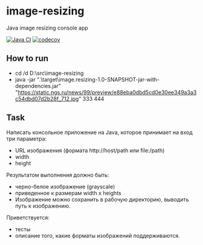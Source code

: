 # image-resizing
Java image resizing console app

[![Java CI](https://github.com/mfvanek/image-resizing/actions/workflows/tests.yml/badge.svg)](https://github.com/mfvanek/image-resizing/actions/workflows/tests.yml)
[![codecov](https://codecov.io/gh/mfvanek/image-resizing/branch/master/graph/badge.svg?token=A32YQVMNWI)](https://codecov.io/gh/mfvanek/image-resizing)

## How to run
- cd /d D:\src\image-resizing
- java -jar ".\target\image.resizing-1.0-SNAPSHOT-jar-with-dependencies.jar" "https://static.ngs.ru/news/99/preview/e88eba0dbd5cd0e30ee349a3a3c54dbd07d2b28f_712.jpg" 333 444

## Task
Написать консольное приложение на Java, которое принимает на вход три параметра:
- URL изображения (формата http://host/path или file:/path)
- width
- height

Результатом выполнения должно быть:
- черно-белое изображение (grayscale)
- приведенное к размерам width x heights
- Изображение можно сохранить в рабочую директорию, выводить путь к изображению.

Приветствуется:
- тесты
- описание того, какие форматы изображений поддерживаются.
